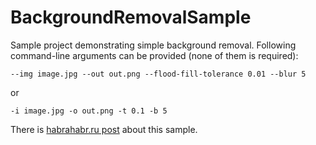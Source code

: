 # BackgroundRemovalSample
Sample project demonstrating simple background removal. Following command-line arguments can be provided (none of them is required):

    --img image.jpg --out out.png --flood-fill-tolerance 0.01 --blur 5
or

    -i image.jpg -o out.png -t 0.1 -b 5

There is [habrahabr.ru post](https://habrahabr.ru/post/353890/) about this sample.

